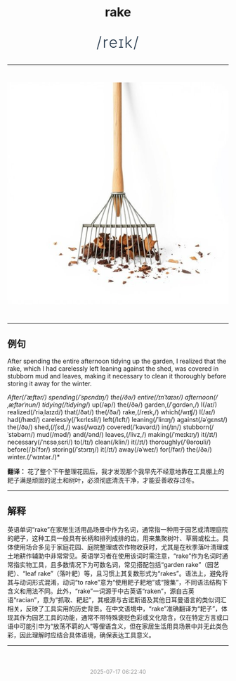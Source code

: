 <div align="center">

# rake

<div style="margin: 30px 0;">
<h1 style="font-size: 2.5em; font-weight: 300; letter-spacing: 2px; margin: 0; color: #2c3e50;">
/reɪk/
</h1>
</div>

</div>

---

<div align="center" style="margin: 40px 0;">

![rake](images/rake.png)

</div>

---

## 例句

After spending the entire afternoon tidying up the garden, I realized that the rake, which I had carelessly left leaning against the shed, was covered in stubborn mud and leaves, making it necessary to clean it thoroughly before storing it away for the winter.

*After(/ˈæftər/) spending(/ˈspɛndɪŋ/) the(/ðə/) entire(/ɪnˈtaɪər/) afternoon(/ˌæftərˈnun/) tidying(/tidying*/) up(/əp/) the(/ðə/) garden,(/ˈgɑrdən,/) I(/aɪ/) realized(/ˈriəˌlaɪzd/) that(/ðət/) the(/ðə/) rake,(/reɪk,/) which(/wɪʧ/) I(/aɪ/) had(/hæd/) carelessly(/ˈkɛrlɛsli/) left(/lɛft/) leaning(/ˈlinɪŋ/) against(/əˈgɛnst/) the(/ðə/) shed,(/ʃɛd,/) was(/wɑz/) covered(/ˈkəvərd/) in(/ɪn/) stubborn(/ˈstəbərn/) mud(/məd/) and(/ənd/) leaves,(/livz,/) making(/ˈmeɪkɪŋ/) it(/ɪt/) necessary(/ˈnɛsəˌsɛri/) to(/tɪ/) clean(/klin/) it(/ɪt/) thoroughly(/ˈθəroʊli/) before(/ˌbiˈfɔr/) storing(/ˈstɔrɪŋ/) it(/ɪt/) away(/əˈweɪ/) for(/fər/) the(/ðə/) winter.(/ˈwɪntər./)*

**翻译：** 花了整个下午整理花园后，我才发现那个我早先不经意地靠在工具棚上的耙子满是顽固的泥土和树叶，必须彻底清洗干净，才能妥善收存过冬。

---

## 解释

英语单词“rake”在家居生活用品场景中作为名词，通常指一种用于园艺或清理庭院的耙子，这种工具一般具有长柄和排列成排的齿，用来集聚树叶、草屑或松土。具体使用场合多见于家庭花园、庭院整理或农作物收获时，尤其是在秋季落叶清理或土地耕作辅助中非常常见。英语学习者在使用该词时需注意，“rake”作为名词时通常指实物工具，且多数情况下为可数名词，常见搭配包括“garden rake”（园艺耙）、“leaf rake”（落叶耙）等，且习惯上其复数形式为“rakes”。语法上，避免将其与动词形式混淆，动词“to rake”意为“使用耙子耙地”或“搜集”，不同语法结构下含义和用法不同。此外，“rake”一词源于中古英语“raken”，源自古英语“racian”，意为“抓取、耙起”，其根源与古诺斯语及其他日耳曼语言的类似词汇相关，反映了工具实用的历史背景。在中文语境中，“rake”准确翻译为“耙子”，体现其作为园艺工具的功能，通常不带特殊褒贬色彩或文化隐含，仅在特定方言或口语中可能引申为“放荡不羁的人”等俚语含义，但在家居生活用具场景中并无此类色彩，因此理解时应结合具体语境，确保表达工具意义。


---

<div align="center" style="margin-top: 50px;">
<small style="color: #999; font-size: 0.9em;">2025-07-17 06:22:40</small>
</div>
